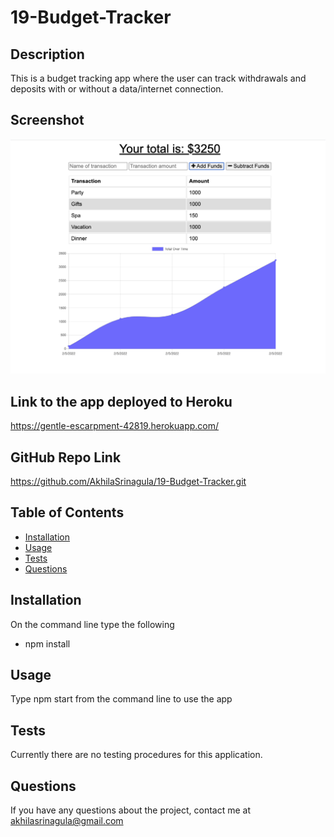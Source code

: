 # 19-Budget-Tracker

## Description

This is a budget tracking app where the user can track withdrawals and deposits with or without a data/internet connection.

## Screenshot

![View](screenshot.png)

## Link to the app deployed to Heroku

https://gentle-escarpment-42819.herokuapp.com/

## GitHub Repo Link

https://github.com/AkhilaSrinagula/19-Budget-Tracker.git

## Table of Contents

* [Installation](#installation)
* [Usage](#usage)
* [Tests](#tests)
* [Questions](#questions)


## Installation <a name="installation"></a>

On the command line type the following

* npm install

## Usage <a name="usage"></a>

Type npm start from the command line to use the app

## Tests <a name="tests"></a>

Currently there are no testing procedures for this application.

## Questions <a name="questions"></a>

If you have any questions about the project, contact me at akhilasrinagula@gmail.com
